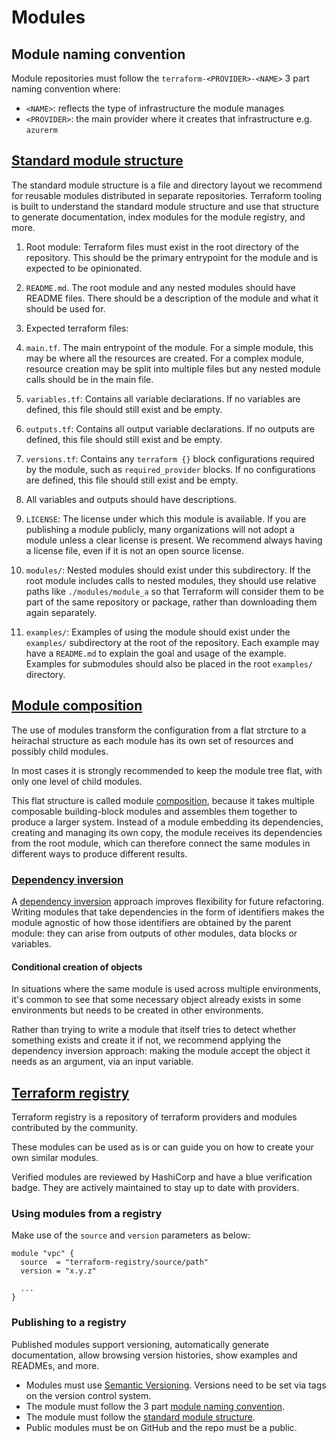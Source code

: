# Modules

## Module naming convention

Module repositories must follow the `terraform-<PROVIDER>-<NAME>` 3 part naming
convention where:
- `<NAME>`: reflects the type of infrastructure the module manages
- `<PROVIDER>`: the main provider where it creates that infrastructure e.g. `azurerm`

## [Standard module structure](https://developer.hashicorp.com/terraform/language/modules/develop/structure)

The standard module structure is a file and directory layout we recommend for
reusable modules distributed in separate repositories. Terraform tooling is
built to understand the standard module structure and use that structure to
generate documentation, index modules for the module registry, and more.

1. Root module: Terraform files must exist in the root directory of the repository.
  This should be the primary entrypoint for the module and is expected to be opinionated.

2. `README.md`. The root module and any nested modules should have README files.
  There should be a description of the module and what it should be used for.

3. Expected terraform files:
  1. `main.tf`. The main entrypoint of the module. For a simple module, this
    may be where all the resources are created. For a complex module, resource
    creation may be split into multiple files but any nested module calls should
    be in the main file.
  2. `variables.tf`: Contains all variable declarations. If no variables are
     defined, this file should still exist and be empty.
  3. `outputs.tf`: Contains all output variable declarations. If no outputs are
     defined, this file should still exist and be empty.
  4. `versions.tf`: Contains any `terraform {}` block configurations required by
     the module, such as `required_provider` blocks. If no configurations are
     defined, this file should still exist and be empty.

4. All variables and outputs should have descriptions.

5. `LICENSE`: The license under which this module is available. If you are publishing
  a module publicly, many organizations will not adopt a module unless a clear
  license is present. We recommend always having a license file, even if it is
  not an open source license.

6. `modules/`: Nested modules should exist under this subdirectory. If the root
  module includes calls to nested modules, they should use relative paths
  like `./modules/module_a` so that Terraform will consider them to be part
  of the same repository or package, rather than downloading them again separately.

7. `examples/`: Examples of using the module should exist under the `examples/`
  subdirectory at the root of the repository. Each example may have a `README.md`
  to explain the goal and usage of the example. Examples for submodules should
  also be placed in the root `examples/` directory.

## [Module composition](https://developer.hashicorp.com/terraform/language/modules/develop/composition)

The use of modules transform the configuration from a flat strcture to a
heirachal structure as each module has its own set of resources and
possibly child modules.

In most cases it is strongly recommended to  keep the module tree flat,
with only one level of child modules.

This flat structure is called module
[composition](https://en.wikipedia.org/wiki/Composability), because
it takes multiple composable building-block modules and assembles
them together to produce a larger system. Instead of a module embedding
its dependencies, creating and managing its own copy, the module
receives its dependencies from the root module, which can therefore
connect the same modules in different ways to produce different results.

### [Dependency inversion](https://developer.hashicorp.com/terraform/language/modules/develop/composition#dependency-inversion)

A
[dependency inversion](https://en.wikipedia.org/wiki/Dependency_inversion_principle)
approach improves flexibility for future refactoring. Writing modules
that take dependencies in the form of identifiers makes the module
agnostic of how those identifiers are obtained by the parent module:
they can arise from outputs of other modules, data blocks or variables.

#### Conditional creation of objects

In situations where the same module is used across multiple environments, it's common
to see that some necessary object already exists in some environments but needs to be
created in other environments.

Rather than trying to write a module that itself tries to detect whether something
exists and create it if not, we recommend applying the dependency inversion approach:
making the module accept the object it needs as an argument, via an input variable.

## [Terraform registry](https://registry.terraform.io/)

Terraform registry is a repository of terraform providers and modules
contributed by the community.

These modules can be used as is or can guide you on how to create your own
similar modules.

Verified modules are reviewed by HashiCorp and have a blue verification badge.
They are actively maintained to stay up to date with providers.

### Using modules from a registry

Make use of the `source` and `version` parameters as below:

```
module "vpc" {
  source  = "terraform-registry/source/path"
  version = "x.y.z"

  ...
}
```

### Publishing to a registry

Published modules support versioning, automatically generate documentation,
allow browsing version histories, show examples and READMEs, and more.

- Modules must use [Semantic Versioning](https://semver.org/). Versions need to
  be set via tags on the version control system.
- The module must follow the 3 part
  [module naming convention](#module-naming-convention).
- The module must follow the
  [standard module structure](#standard-module-structure).
- Public modules must be on GitHub and the repo must be a public.
